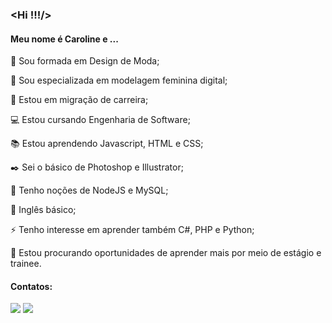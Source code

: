 ### <Hi !!!/>

#### Meu nome é Caroline e ...

:dress: Sou formada em Design de Moda;

:triangular_ruler: Sou especializada em modelagem feminina digital;

:muscle: Estou em migração de carreira;

:computer: Estou cursando Engenharia de Software;

:books: Estou aprendendo Javascript, HTML e CSS;

:black_nib: Sei o básico de Photoshop e Illustrator;

:seedling: Tenho noções de NodeJS e MySQL;

:statue_of_liberty: Inglês básico;

:zap: Tenho interesse em aprender também C#, PHP e Python;

:rocket: Estou procurando oportunidades de aprender mais por meio de estágio e trainee.

#### Contatos:

<div>
  <a href="https://www.linkedin.com/in/caroline-de-souza-dallmann-448a98170/" target="_blank"><img src="https://img.shields.io/badge/-LinkedIn-%230077B5?style=for-the-badge&logo=linkedin&logoColor=white" target="_blank"></a>
  <a href = "mailto:carolinedallmann@gmail.com"><img src="https://img.shields.io/badge/Gmail-D14836?style=for-the-badge&logo=gmail&logoColor=white" target="_blank"></a>
 </div>
